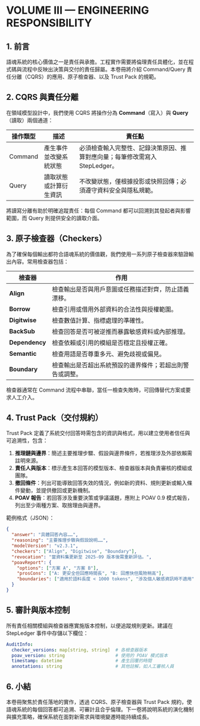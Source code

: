 # VOLUME III — ENGINEERING RESPONSIBILITY

## 1. 前言

語魂系統的核心價值之一是責任與承擔。工程實作需要將倫理責任具體化，並在程式碼與流程中反映出決策與交付的責任歸屬。本卷冊將介紹 Command/Query 責任分離（CQRS）的應用、原子檢查器、以及 Trust Pack 的規範。

## 2. CQRS 與責任分離

在領域模型設計中，我們使用 CQRS 將操作分為 **Command**（寫入）與 **Query**（讀取）兩個通道：

| 操作類型 | 描述                            | 責任點                                   |
|-----------|---------------------------------|------------------------------------------|
| Command   | 產生事件並改變系統狀態          | 必須檢查輸入完整性、記錄決策原因、推算對應向量；每筆修改需寫入 StepLedger。 |
| Query     | 讀取狀態或計算衍生資訊          | 不改變狀態，僅根據投影或快照回傳；必須遵守資料安全與隱私規範。 |

將讀寫分離有助於明確追蹤責任：每個 Command 都可以回溯到其發起者與影響範圍，而 Query 則提供安全的讀取介面。

## 3. 原子檢查器（Checkers）

為了確保每個輸出都符合語魂系統的價值觀，我們使用一系列原子檢查器來驗證輸出內容。常用檢查器包括：

| 檢查器        | 作用                                                |
|---------------|-----------------------------------------------------|
| **Align**     | 檢查輸出是否與用戶意圖或任務描述對齊，防止語義漂移。 |
| **Borrow**    | 檢查引用或借用外部資料的合法性與授權範圍。             |
| **Digitwise** | 檢查數值計算、指標處理的準確性。                       |
| **BackSub**   | 檢查回答是否可被逆推而暴露敏感資料或內部推理。         |
| **Dependency**| 檢查依賴或引用的模組是否穩定且授權正確。               |
| **Semantic**  | 檢查用語是否尊重多元、避免歧視或偏見。                 |
| **Boundary**  | 檢查輸出是否超出系統預設的邊界條件；若超出則警告或調整。|

檢查器通常在 Command 流程中串聯，當任一檢查失敗時，可回傳替代方案或要求人工介入。

## 4. Trust Pack（交付規約）

Trust Pack 定義了系統交付回答時需包含的資訊與格式，用以建立使用者信任與可追溯性，包含：

1. **推理鏈與邊界**：簡述主要推理步驟、假設與邊界條件，若推理涉及外部依賴需註明來源。
2. **責任人與版本**：標示產生本回答的模型版本、檢查器版本與負責審核的模組或團隊。
3. **撤回條件**：列出可能導致回答失效的情況，例如新的資料、規則更新或輸入條件變動，並提供撤回或更新機制。
4. **POAV 報告**：若回答涉及重要決策或爭議議題，應附上 POAV 0.9 模式報告，列出至少兩種方案、取捨理由與邊界。

範例格式（JSON）：

```json
{
  "answer": "具體回答內容……",
  "reasoning": "主要推理步驟與假設說明……",
  "modelVersion": "v2.3.1",
  "checkers": ["Align", "Digitwise", "Boundary"],
  "revocation": "當資料集更新至 2025-09 版本後需重新評估。",
  "poavReport": {
    "options": ["方案 A", "方案 B"],
    "prosCons": ["A: 更安全但回應時間長", "B: 回應快但風險稍高"],
    "boundaries": ["適用於語料長度 < 1000 tokens", "涉及個人敏感資訊時不適用"]
  }
}
```

## 5. 審計與版本控制

所有責任相關模組與檢查器應實施版本控制，以便追蹤規則更新。建議在 StepLedger 事件中存儲以下欄位：

```yaml
AuditInfo:
  checker_versions: map[string, string]  # 各檢查器版本
  poav_version: string                   # 使用的 POAV 模式版本
  timestamp: datetime                    # 產生回覆的時間
  annotations: string                    # 其他註解，如人工審核人員
```

## 6. 小結

本卷冊聚焦於責任落地的實作，透過 CQRS、原子檢查器與 Trust Pack 規約，使語魂系統的每個回答都可追溯、可審計且合乎倫理。下一卷將說明系統的演化機制與擴充策略，確保系統在面對新需求與環境變遷時能持續成長。